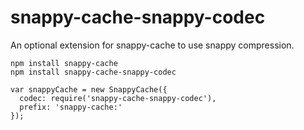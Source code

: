 # snappy-cache-snappy-codec

An optional extension for snappy-cache to use snappy compression.

```
npm install snappy-cache
npm install snappy-cache-snappy-codec
```

```
var snappyCache = new SnappyCache({
  codec: require('snappy-cache-snappy-codec'),
  prefix: 'snappy-cache:'
});
```
